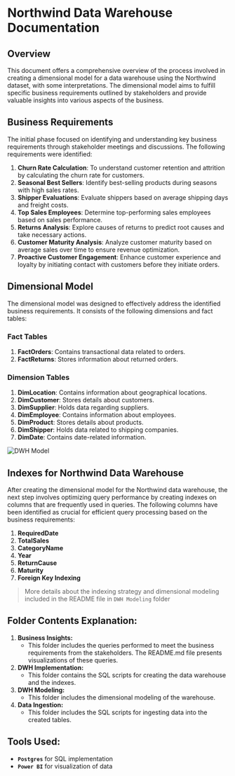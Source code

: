 # **Northwind Data Warehouse Documentation**

## **Overview**

This document offers a comprehensive overview of the process involved in creating a dimensional model for a data warehouse using the Northwind dataset, with some interpretations. The dimensional model aims to fulfill specific business requirements outlined by stakeholders and provide valuable insights into various aspects of the business.

## **Business Requirements**

The initial phase focused on identifying and understanding key business requirements through stakeholder meetings and discussions. The following requirements were identified:

1. **Churn Rate Calculation**: To understand customer retention and attrition by calculating the churn rate for customers.
2. **Seasonal Best Sellers**: Identify best-selling products during seasons with high sales rates.
3. **Shipper Evaluations**: Evaluate shippers based on average shipping days and freight costs.
4. **Top Sales Employees**: Determine top-performing sales employees based on sales performance.
5. **Returns Analysis**: Explore causes of returns to predict root causes and take necessary actions.
6. **Customer Maturity Analysis**: Analyze customer maturity based on average sales over time to ensure revenue optimization.
7. **Proactive Customer Engagement**: Enhance customer experience and loyalty by initiating contact with customers before they initiate orders.

## **Dimensional Model**

The dimensional model was designed to effectively address the identified business requirements. It consists of the following dimensions and fact tables:

### **Fact Tables**

1. **FactOrders**: Contains transactional data related to orders.
2. **FactReturns**: Stores information about returned orders.

### **Dimension Tables**

1. **DimLocation**: Contains information about geographical locations.
2. **DimCustomer**: Stores details about customers.
3. **DimSupplier**: Holds data regarding suppliers.
4. **DimEmployee**: Contains information about employees.
5. **DimProduct**: Stores details about products.
6. **DimShipper**: Holds data related to shipping companies.
7. **DimDate**: Contains date-related information.

![DWH Model](https://github.com/mennamamdouh/Northwind-DWH-Modeling-and-Business-Insights/assets/155321343/53b17696-6754-4882-ace6-de7cc14d06f1)


## **Indexes for Northwind Data Warehouse**

After creating the dimensional model for the Northwind data warehouse, the next step involves optimizing query performance by creating indexes on columns that are frequently used in queries. The following columns have been identified as crucial for efficient query processing based on the business requirements:

1. **RequiredDate**
2. **TotalSales**
3. **CategoryName**
4. **Year**
5. **ReturnCause**
6. **Maturity**
7. **Foreign Key Indexing**
> More details about the indexing strategy and dimensional modeling included in the README file in `DWH Modeling` folder

## **Folder Contents Explanation:**

1. **Business Insights:**
    - This folder includes the queries performed to meet the business requirements from the stakeholders. The README.md file presents visualizations of these queries.
2. **DWH Implementation:**
    - This folder contains the SQL scripts for creating the data warehouse and the indexes.
3. **DWH Modeling:**
    - This folder includes the dimensional modeling of the warehouse.
4. **Data Ingestion:**
    - This folder includes the SQL scripts for ingesting data into the created tables.

## **Tools Used:**

- **`Postgres`** for SQL implementation
- **`Power BI`** for visualization of data
